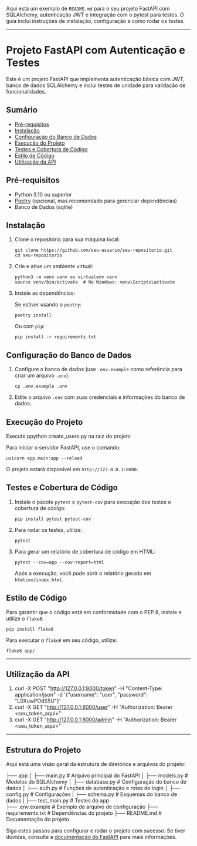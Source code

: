Aqui está um exemplo de `README.md` para o seu projeto FastAPI com SQLAlchemy, autenticação JWT e integração com o pytest para testes. O guia inclui instruções de instalação, configuração e como rodar os testes.

---

# Projeto FastAPI com Autenticação e Testes

Este é um projeto FastAPI que implementa autenticação básica com JWT, banco de dados SQLAlchemy e inclui testes de unidade para validação de funcionalidades.

## Sumário

- [Pré-requisitos](#pré-requisitos)
- [Instalação](#instalação)
- [Configuração do Banco de Dados](#configuração-do-banco-de-dados)
- [Execução do Projeto](#execução-do-projeto)
- [Testes e Cobertura de Código](#testes-e-cobertura-de-código)
- [Estilo de Código](#estilo-de-código)
- [Utilização da API](#utilizacao-da-api)

## Pré-requisitos

- Python 3.10 ou superior
- [Poetry](https://python-poetry.org/docs/#installation) (opcional, mas recomendado para gerenciar dependências)
- Banco de Dados (sqlite)


## Instalação

1. Clone o repositório para sua máquina local:

    ```
    git clone https://github.com/seu-usuario/seu-repositorio.git
    cd seu-repositorio
    ```

2. Crie e ative um ambiente virtual:

    ```
    python3 -m venv venv ou virtualenv venv
    source venv/bin/activate  # No Windows: venv\Scripts\activate
    ```

3. Instale as dependências:

    Se estiver usando o `poetry`:

    ```
    poetry install
    ```

    Ou com `pip`:

    ```
    pip install -r requirements.txt
    ```

## Configuração do Banco de Dados

1. Configure o banco de dados (use `.env.example` como referência para criar um arquivo `.env`):

    ```
    cp .env.example .env
    ```

2. Edite o arquivo `.env` com suas credenciais e informações do banco de dados.


## Execução do Projeto

Execute ppython create_users.py na raiz do projeto

Para iniciar o servidor FastAPI, use o comando:

```
uvicorn app.main:app --reload
```

O projeto estará disponível em `http://127.0.0.1:8000`.

## Testes e Cobertura de Código

1. Instale o pacote `pytest` e `pytest-cov` para execução dos testes e cobertura de código:

    ```
    pip install pytest pytest-cov
    ```

2. Para rodar os testes, utilize:

    ```
    pytest
    ```

3. Para gerar um relatório de cobertura de código em HTML:

    ```
    pytest --cov=app --cov-report=html
    ```

    Após a execução, você pode abrir o relatório gerado em `htmlcov/index.html`.

## Estilo de Código

Para garantir que o código está em conformidade com o PEP 8, instale e utilize o `flake8`:

```
pip install flake8
```

Para executar o `flake8` em seu código, utilize:

```
flake8 app/
```

---

## Utilização da API
1. curl -X POST "http://127.0.0.1:8000/token" -H "Content-Type: application/json" -d '{"username": "user", "password": "L0XuwPOdS5U"}'
2. curl -X GET "http://127.0.0.1:8000/user" -H "Authorization: Bearer <seu_token_aqui>"
3. curl -X GET "http://127.0.0.1:8000/admin" -H "Authorization: Bearer <seu_token_aqui>"

---

## Estrutura do Projeto

Aqui está uma visão geral da estrutura de diretórios e arquivos do projeto:


├── app
│   ├── main.py                # Arquivo principal do FastAPI
│   ├── models.py              # Modelos do SQLAlchemy
│   ├── database.py            # Configuração do banco de dados
│   ├── auth.py                # Funções de autenticação e rotas de login
│   ├── config.py              # Configurações 
|   ├── schema.py              # Esquemas do banco de dados
|   ├── test_main.py           # Testes do app  
├── .env.example               # Exemplo de arquivo de configuração
├── requirements.txt           # Dependências do projeto
├── README.md                  # Documentação do projeto


Siga estes passos para configurar e rodar o projeto com sucesso. Se tiver dúvidas, consulte a [documentação do FastAPI](https://fastapi.tiangolo.com/) para mais informações.